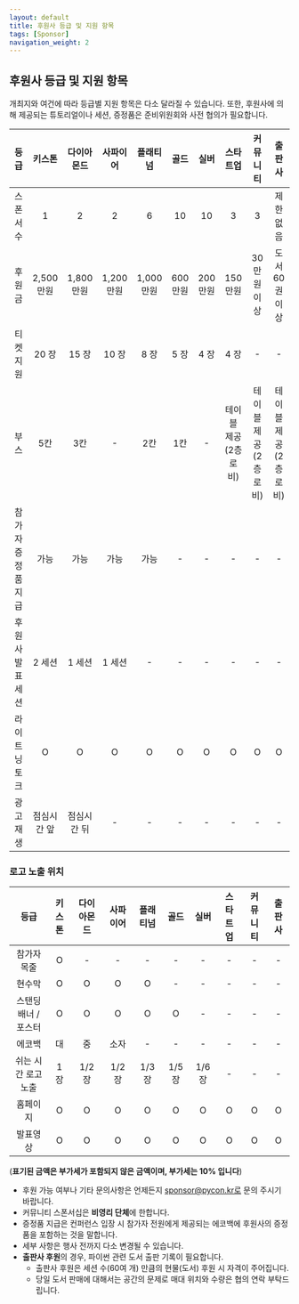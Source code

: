 ```yaml
---
layout: default
title: 후원사 등급 및 지원 항목
tags: [Sponsor]
navigation_weight: 2
---
```


## 후원사 등급 및 지원 항목

개최지와 여건에 따라 등급별 지원 항목은 다소 달라질 수 있습니다. 또한, 후원사에 의해 제공되는 튜토리얼이나 세션, 증정품은 준비위원회와 사전 협의가 필요합니다.

|        등급        |   키스톤    | 다이아몬드  | 사파이어  | 플래티넘  |  골드   |  실버   |         스타트업          |         커뮤니티          |           출판사           |
| :----------------: | :---------: | :---------: | :-------: | :-------: | :-----: | :-----: | :-----------------------: | :-----------------------: | :------------------------: |
|     스폰서 수      |      1      |      2      |     2     |     6     |   10    |   10    |             3             |             3             |          제한없음          |
|       후원금       |  2,500만원  |  1,800만원  | 1,200만원 | 1,000만원 | 600만원 | 200만원 |          150만원          |        30만원 이상        |       도서 60권 이상       |
|     티켓 지원      |    20 장    |    15 장    |   10 장   |   8 장    |  5 장   |  4 장   |           4 장            |             -             |             -              |
|        부스        |     5칸     |     3칸     |     -     |    2칸    |   1칸   |    -    | 테이블 제공<br>(2층 로비) | 테이블 제공<br>(2층 로비) | 테이블 제공<br/>(2층 로비) |
| 참가자 증정품 지급 |    가능     |    가능     |   가능    |   가능    |    -    |    -    |             -             |             -             |             -              |
|  후원사 발표 세션  |   2 세션    |   1 세션    |  1 세션   |     -     |    -    |    -    |             -             |             -             |             -              |
|   라이트닝 토크    |      O      |      O      |     O     |     O     |    O    |    O    |             O             |             O             |             O              |
|     광고 재생      | 점심시간 앞 | 점심시간 뒤 |     -     |     -     |    -    |    -    |             -             |             -             |             -              |

### 로고 노출 위치

|        등급         | 키스톤 | 다이아몬드 | 사파이어 | 플래티넘 |  골드  |  실버  | 스타트업 | 커뮤니티 | 출판사 |
| :-----------------: | :----: | :--------: | :------: | :------: | :----: | :----: | :------: | :------: | :----: |
|     참가자목줄      |   O    |     -      |    -     |    -     |   -    |   -    |    -     |    -     |   -    |
|       현수막        |   O    |     O      |    O     |    O     |   -    |   -    |    -     |    -     |   -    |
| 스탠딩배너 / 포스터 |   O    |     O      |    O     |    O     |   O    |   -    |    -     |    -     |   -    |
|       에코백        |   대   |     중     |   소자   |    -     |   -    |   -    |    -     |    -     |   -    |
| 쉬는 시간 로고 노출 |  1 장  |   1/2 장   |  1/2 장  |  1/3 장  | 1/5 장 | 1/6 장 |    -     |    -     |   -    |
|      홈페이지       |   O    |     O      |    O     |    O     |   O    |   O    |    O     |    O     |   O    |
|      발표영상       |   O    |     O      |    O     |    O     |   O    |   O    |    O     |    O     |   O    |

(**표기된 금액은 부가세가 포함되지 않은 금액이며, 부가세는 10% 입니다**)

- 후원 가능 여부나 기타 문의사항은 언제든지 sponsor@pycon.kr로 문의 주시기 바랍니다.
- 커뮤니티 스폰서십은 **비영리 단체**에 한합니다.
- 증정품 지급은 컨퍼런스 입장 시 참가자 전원에게 제공되는 에코백에 후원사의 증정품을 포함하는 것을 말합니다.
- 세부 사항은 행사 전까지 다소 변경될 수 있습니다.
- **출판사 후원**의 경우, 파이썬 관련 도서 출판 기록이 필요합니다.
  - 출판사 후원은 세션 수(60여 개) 만큼의 현물(도서) 후원 시 자격이 주어집니다.
  - 당일 도서 판매에 대해서는 공간의 문제로 매대 위치와 수량은 협의 연락 부탁드립니다.
